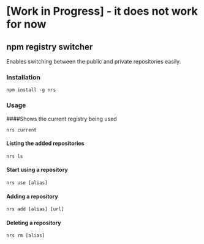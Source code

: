 # [Work in Progress] - it does not work for now

## npm registry switcher

Enables switching between the public and private repositories easily.

### Installation

```
npm install -g nrs
```

### Usage

####Shows the current registry being used

```
nrs current
```

#### Listing the added repositories

```
nrs ls
```

#### Start using a repository

```
nrs use [alias]
```

#### Adding a repository

```
nrs add [alias] [url]
```

#### Deleting a repository

```
nrs rm [alias]
```
